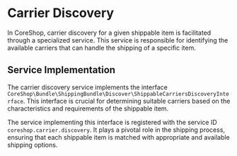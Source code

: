 # Carrier Discovery

In CoreShop, carrier discovery for a given shippable item is facilitated through a specialized service. This service is
responsible for identifying the available carriers that can handle the shipping of a specific item.

## Service Implementation

The carrier discovery service implements the
interface `CoreShop\Bundle\ShippingBundle\Discover\ShippableCarriersDiscoveryInterface`. This interface is crucial for
determining suitable carriers based on the characteristics and requirements of the shippable item.

The service implementing this interface is registered with the service ID `coreshop.carrier.discovery`. It plays a
pivotal role in the shipping process, ensuring that each shippable item is matched with appropriate and available
shipping options.
